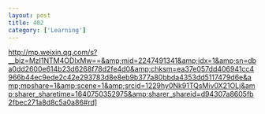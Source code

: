 ```yaml
---
layout: post
title: 402
category: ['Learning']
---
```


http://mp.weixin.qq.com/s?__biz=MzI1NTM4ODIxMw==&amp;mid=2247491341&amp;idx=1&amp;sn=dba0dd2600e614b23d6268f78d2fe4d0&amp;chksm=ea37e057dd406941cc4966b44ec9ede2c42e293783d8e8eb9b377a80bbda4353dd5117479d6e&amp;mpshare=1&amp;scene=1&amp;srcid=1229hy0Nk91TQsMiv0X21OLj&amp;sharer_sharetime=1640750352975&amp;sharer_shareid=d94307a8605fb2fbec271a8d8c5a0a86#rd]


